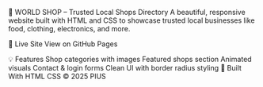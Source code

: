 🛒 WORLD SHOP – Trusted Local Shops Directory
A beautiful, responsive website built with HTML and CSS to showcase trusted local businesses like food, clothing, electronics, and more.

🔗 Live Site
View on GitHub Pages

💡 Features
Shop categories with images
Featured shops section
Animated visuals
Contact & login forms
Clean UI with border radius styling
🔧 Built With
HTML
CSS
© 2025 PIUS
